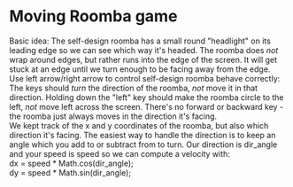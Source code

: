 # Moving Roomba game
Basic idea: The self-design roomba has a small round "headlight" on its leading edge so we can see which way it's headed. The roomba does *not* wrap around edges, but rather runs into the edge of the screen. It will get stuck at an edge until we turn enough to be facing away from the edge.   
Use left arrow/right arrow to control self-design roomba behave correctly: The keys should *turn* the direction of the roomba, *not* move it in that direction. Holding down the "left" key should make the roomba circle to the left, *not* move left across the screen. There's no forward or backward key - the roomba just always moves in the direction it's facing.  
We kept track of the x and y coordinates of the roomba, but also which direction it's facing. The easiest way to handle the direction is to keep an angle which you add to or subtract from to turn. Our direction is dir_angle and your speed is speed so we can compute a velocity with:  
dx = speed * Math.cos(dir_angle);  
dy = speed * Math.sin(dir_angle);  
